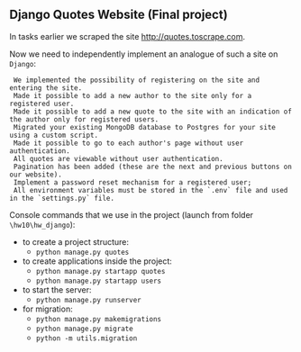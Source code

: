 ## Django Quotes Website (Final project)

In tasks earlier we scraped the site http://quotes.toscrape.com.

Now we need to independently implement an analogue of such a site on `Django`:

     We implemented the possibility of registering on the site and entering the site.
     Made it possible to add a new author to the site only for a registered user.
     Made it possible to add a new quote to the site with an indication of the author only for registered users.
     Migrated your existing MongoDB database to Postgres for your site using a custom script.
     Made it possible to go to each author's page without user authentication.
     All quotes are viewable without user authentication.
     Pagination has been added (these are the next and previous buttons on our website).
     Implement a password reset mechanism for a registered user;
     All environment variables must be stored in the `.env` file and used in the `settings.py` file.

Console commands that we use in the project (launch from folder `\hw10\hw_django`):
- to create a project structure:
    * `python manage.py quotes`  
- to create applications inside the project:
    * `python manage.py startapp quotes` 
    * `python manage.py startapp users` 
- to start the server:
    * `python manage.py runserver`
- for migration:
    * `python manage.py makemigrations` 
    * `python manage.py migrate`
    * `python -m utils.migration`